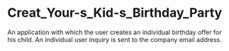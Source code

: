 # Creat_Your-s_Kid-s_Birthday_Party
An application with which the user creates an individual birthday offer for his child. An individual user inquiry is sent to the company email address.
